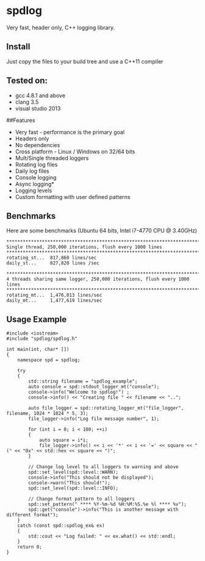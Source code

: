 # spdlog

Very fast, header only, C++ logging library.


## Install
Just copy the files to your build tree and use a C++11 compiler


## Tested on:
* gcc 4.8.1 and above
* clang 3.5
* visual studio 2013

##Features
* Very fast - performance is the primary goal
* Headers only
* No dependencies
* Cross platform - Linux / Windows on 32/64 bits
* Mult/Single threaded loggers
* Rotating log files
* Daily log files
* Console logging
* Async logging* 
* Logging levels
* Custom formatting with user defined patterns

## Benchmarks
Here are some benchmarks  (Ubuntu 64 bits, Intel i7-4770 CPU @ 3.40GHz)
```
*******************************************************************************
Single thread, 250,000 iterations, flush every 1000 lines
*******************************************************************************
rotating_st...	817,860 lines/sec
daily_st...		827,820 lines /sec

*******************************************************************************
4 threads sharing same logger, 250,000 iterations, flush every 1000 lines
*******************************************************************************
rotating_mt...	1,476,013 lines/sec
daily_mt...		1,477,619 lines/sec
```

## Usage Example
```
#include <iostream>
#include "spdlog/spdlog.h"

int main(int, char* [])
{
    namespace spd = spdlog;

    try
    {
        std::string filename = "spdlog_example";
        auto console = spd::stdout_logger_mt("console");
        console->info("Welcome to spdlog!") ;
        console->info() << "Creating file " << filename << "..";

        auto file_logger = spd::rotating_logger_mt("file_logger", filename, 1024 * 1024 * 5, 3);
        file_logger->info("Log file message number", 1);

        for (int i = 0; i < 100; ++i)
        {
            auto square = i*i;
            file_logger->info() << i << '*' << i << '=' << square << " (" << "0x" << std::hex << square << ")";
        }

        // Change log level to all loggers to warning and above
        spd::set_level(spd::level::WARN);
        console->info("This should not be displayed");
        console->warn("This should!");
        spd::set_level(spd::level::INFO);

        // Change format pattern to all loggers
        spd::set_pattern(" **** %Y-%m-%d %H:%M:%S.%e %l **** %v");
        spd::get("console")->info("This is another message with different format");
    }
    catch (const spd::spdlog_ex& ex)
    {
        std::cout << "Log failed: " << ex.what() << std::endl;
    }
    return 0;
}
```
